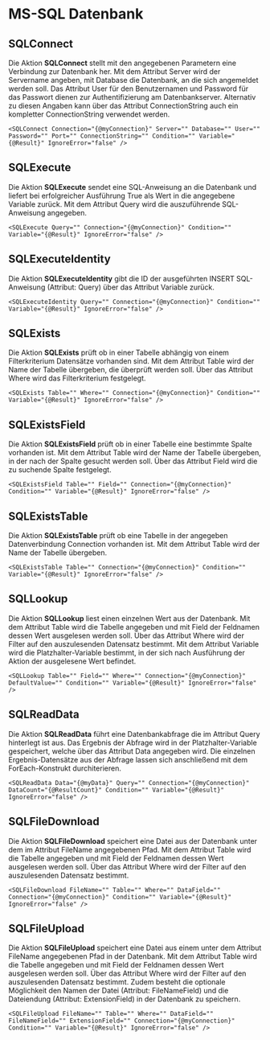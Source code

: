 # MS-SQL Datenbank
SQLConnect
----------

Die Aktion **SQLConnect** stellt mit den angegebenen Parametern eine Verbindung zur Datenbank her. Mit dem Attribut Server wird der Servername angeben, mit Database die Datenbank, an die sich angemeldet werden soll. Das Attribut User für den Benutzernamen und Password für das Passwort dienen zur Authentifizierung am Datenbankserver. Alternativ zu diesen Angaben kann über das Attribut ConnectionString auch ein kompletter ConnectionString verwendet werden.

```text-x-trilium-auto
<SQLConnect Connection="{@myConnection}" Server="" Database="" User="" Password="" Port="" ConnectionString="" Condition="" Variable="{@Result}" IgnoreError="false" />
```

SQLExecute
----------

Die Aktion **SQLExecute** sendet eine SQL-Anweisung an die Datenbank und liefert bei erfolgreicher Ausführung True als Wert in die angegebene Variable zurück. Mit dem Attribut Query wird die auszuführende SQL-Anweisung angegeben.

```text-x-trilium-auto
<SQLExecute Query="" Connection="{@myConnection}" Condition="" Variable="{@Result}" IgnoreError="false" />
```

SQLExecuteIdentity
------------------

Die Aktion **SQLExecuteIdentity** gibt die ID der ausgeführten INSERT SQL-Anweisung (Attribut: Query) über das Attribut Variable zurück.

```text-x-trilium-auto
<SQLExecuteIdentity Query="" Connection="{@myConnection}" Condition="" Variable="{@Result}" IgnoreError="false" />
```

SQLExists
---------

Die Aktion **SQLExists** prüft ob in einer Tabelle abhängig von einem Filterkriterium Datensätze vorhanden sind. Mit dem Attribut Table wird der Name der Tabelle übergeben, die überprüft werden soll. Über das Attribut Where wird das Filterkriterium festgelegt.

```text-x-trilium-auto
<SQLExists Table="" Where="" Connection="{@myConnection}" Condition="" Variable="{@Result}" IgnoreError="false" />
```

SQLExistsField
--------------

Die Aktion **SQLExistsField** prüft ob in einer Tabelle eine bestimmte Spalte vorhanden ist. Mit dem Attribut Table wird der Name der Tabelle übergeben, in der nach der Spalte gesucht werden soll. Über das Attribut Field wird die zu suchende Spalte festgelegt.

```text-x-trilium-auto
<SQLExistsField Table="" Field="" Connection="{@myConnection}" Condition="" Variable="{@Result}" IgnoreError="false" />
```

SQLExistsTable
--------------

Die Aktion **SQLExistsTable** prüft ob eine Tabelle in der angegeben Datenverbindung Connection vorhanden ist. Mit dem Attribut Table wird der Name der Tabelle übergeben.

```text-x-trilium-auto
<SQLExistsTable Table="" Connection="{@myConnection}" Condition="" Variable="{@Result}" IgnoreError="false" />
```

SQLLookup
---------

Die Aktion **SQLLookup** liest einen einzelnen Wert aus der Datenbank. Mit dem Attribut Table wird die Tabelle angegeben und mit Field der Feldnamen dessen Wert ausgelesen werden soll. Über das Attribut Where wird der Filter auf den auszulesenden Datensatz bestimmt. Mit dem Attribut Variable wird die Platzhalter-Variable bestimmt, in der sich nach Ausführung der Aktion der ausgelesene Wert befindet.

```text-x-trilium-auto
<SQLLookup Table="" Field="" Where="" Connection="{@myConnection}" DefaultValue="" Condition="" Variable="{@Result}" IgnoreError="false" />
```

SQLReadData
-----------

Die Aktion **SQLReadData** führt eine Datenbankabfrage die im Attribut Query hinterlegt ist aus. Das Ergebnis der Abfrage wird in der Platzhalter-Variable gespeichert, welche über das Attribut Data angegeben wird. Die einzelnen Ergebnis-Datensätze aus der Abfrage lassen sich anschließend mit dem ForEach-Konstrukt durchiterieren.

```text-x-trilium-auto
<SQLReadData Data="{@myData}" Query="" Connection="{@myConnection}" DataCount="{@ResultCount}" Condition="" Variable="{@Result}" IgnoreError="false" />
```

SQLFileDownload
---------------

Die Aktion **SQLFileDownload** speichert eine Datei aus der Datenbank unter dem im Attribut FileName angegebenen Pfad. Mit dem Attribut Table wird die Tabelle angegeben und mit Field der Feldnamen dessen Wert ausgelesen werden soll. Über das Attribut Where wird der Filter auf den auszulesenden Datensatz bestimmt.

```text-x-trilium-auto
<SQLFileDownload FileName="" Table="" Where="" DataField="" Connection="{@myConnection}" Condition="" Variable="{@Result}" IgnoreError="false" />
```

SQLFileUpload
-------------

Die Aktion **SQLFileUpload** speichert eine Datei aus einem unter dem Attribut FileName angegebenen Pfad in der Datenbank. Mit dem Attribut Table wird die Tabelle angegeben und mit Field der Feldnamen dessen Wert ausgelesen werden soll. Über das Attribut Where wird der Filter auf den auszulesenden Datensatz bestimmt. Zudem besteht die optionale Möglichkeit den Namen der Datei (Attribut: FileNameField) und die Dateiendung (Attribut: ExtensionField) in der Datenbank zu speichern.

```text-x-trilium-auto
<SQLFileUpload FileName="" Table="" Where="" DataField="" FileNameField="" ExtensionField="" Connection="{@myConnection}" Condition="" Variable="{@Result}" IgnoreError="false" />
```